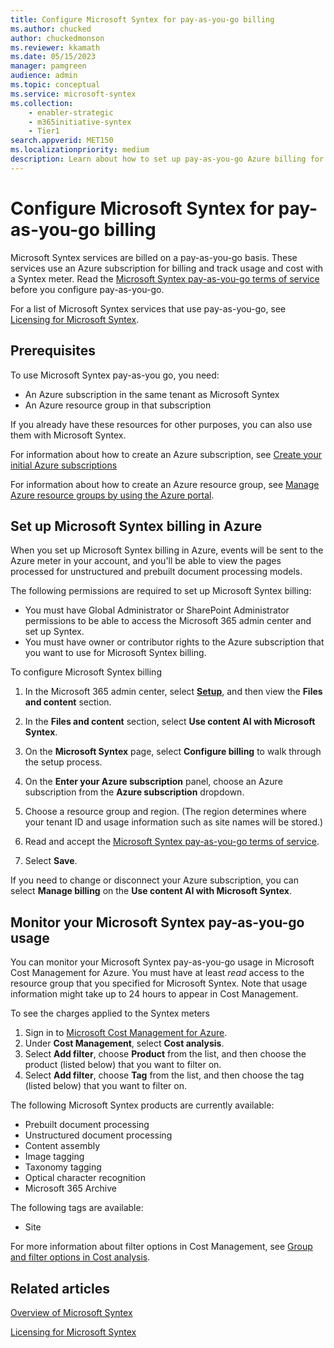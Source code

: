 ```yaml
---
title: Configure Microsoft Syntex for pay-as-you-go billing
ms.author: chucked
author: chuckedmonson
ms.reviewer: kkamath
ms.date: 05/15/2023
manager: pamgreen
audience: admin
ms.topic: conceptual
ms.service: microsoft-syntex
ms.collection: 
    - enabler-strategic
    - m365initiative-syntex
    - Tier1
search.appverid: MET150
ms.localizationpriority: medium
description: Learn about how to set up pay-as-you-go Azure billing for Microsoft Syntex and how to monitor your usage.
---
```


# Configure Microsoft Syntex for pay-as-you-go billing

Microsoft Syntex services are billed on a pay-as-you-go basis. These services use an Azure subscription for billing and track usage and cost with a Syntex meter. Read the [Microsoft Syntex pay-as-you-go terms of service](/legal/microsoft-365/microsoft-syntex-pay-as-you-go-terms) before you configure pay-as-you-go.

For a list of Microsoft Syntex services that use pay-as-you-go, see [Licensing for Microsoft Syntex](syntex-licensing.md).

## Prerequisites

To use Microsoft Syntex pay-as-you go, you need:

- An Azure subscription in the same tenant as Microsoft Syntex
- An Azure resource group in that subscription

If you already have these resources for other purposes, you can also use them with Microsoft Syntex.

For information about how to create an Azure subscription, see [Create your initial Azure subscriptions](/azure/cloud-adoption-framework/ready/azure-best-practices/initial-subscriptions)

For information about how to create an Azure resource group, see [Manage Azure resource groups by using the Azure portal](/azure/azure-resource-manager/management/manage-resource-groups-portal).

## Set up Microsoft Syntex billing in Azure

When you set up Microsoft Syntex billing in Azure, events will be sent to the Azure meter in your account, and you'll be able to view the pages processed for unstructured and prebuilt document processing models.

The following permissions are required to set up Microsoft Syntex billing:

- You must have Global Administrator or SharePoint Administrator permissions to be able to access the Microsoft 365 admin center and set up Syntex.
- You must have owner or contributor rights to the Azure subscription that you want to use for Microsoft Syntex billing.

To configure Microsoft Syntex billing

1. In the Microsoft 365 admin center, select <a href="https://go.microsoft.com/fwlink/p/?linkid=2171997" target="_blank">**Setup**</a>, and then view the **Files and content** section.

2. In the **Files and content** section, select **Use content AI with Microsoft Syntex**.

3. On the **Microsoft Syntex** page, select **Configure billing** to walk through the setup process.
4. On the **Enter your Azure subscription** panel, choose an Azure subscription from the **Azure subscription** dropdown.
5. Choose a resource group and region. (The region determines where your tenant ID and usage information such as site names will be stored.)
6. Read and accept the [Microsoft Syntex pay-as-you-go terms of service](/legal/microsoft-365/microsoft-syntex-pay-as-you-go-terms).
7. Select **Save**.

If you need to change or disconnect your Azure subscription, you can select **Manage billing** on the **Use content AI with Microsoft Syntex**.

## Monitor your Microsoft Syntex pay-as-you-go usage

You can monitor your Microsoft Syntex pay-as-you-go usage in Microsoft Cost Management for Azure. You must have at least *read* access to the resource group that you specified for Microsoft Syntex. Note that usage information might take up to 24 hours to appear in Cost Management.

To see the charges applied to the Syntex meters
1. Sign in to [Microsoft Cost Management for Azure](https://portal.azure.com/#view/Microsoft_Azure_CostManagement/Menu/~/overview).
1. Under **Cost Management**, select **Cost analysis**.
1. Select **Add filter**, choose **Product** from the list, and then choose the product (listed below) that you want to filter on.
1. Select **Add filter**, choose **Tag** from the list, and then choose the tag (listed below) that you want to filter on.

The following Microsoft Syntex products are currently available:

- Prebuilt document processing
- Unstructured document processing
- Content assembly
- Image tagging
- Taxonomy tagging
- Optical character recognition
- Microsoft 365 Archive

The following tags are available:
- Site

For more information about filter options in Cost Management, see [Group and filter options in Cost analysis](/azure/cost-management-billing/costs/group-filter).

## Related articles

[Overview of Microsoft Syntex](syntex-overview.md)

[Licensing for Microsoft Syntex](syntex-licensing.md)
